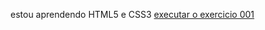 estou aprendendo HTML5 e CSS3
<a href="https://nivekira.github.io/html-css/exercicios/ex001/">executar o exercicio 001</a>